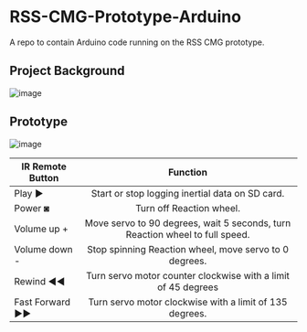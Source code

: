 # RSS-CMG-Prototype-Arduino
A repo to contain Arduino code running on the RSS CMG prototype.

## Project Background
![image](https://github.com/JasperGrant/RSS-CMG-Prototype-Arduino/assets/72110751/7358d0aa-2e65-402e-a229-1212ce01d80f)

## Prototype
![image](https://github.com/JasperGrant/RSS-CMG-Prototype-Arduino/assets/72110751/0ba9554a-22c9-4f5d-97a1-6b7b18c3e11f)



| IR Remote Button | Function |
| ------------- |:-------------:|
| Play          ►	  |Start or stop logging inertial data on SD card.|
| Power         ◙	  |Turn off Reaction wheel.|
| Volume up     +	  |Move servo to 90 degrees, wait 5 seconds, turn Reaction wheel to full speed.|
| Volume down   -	  |Stop spinning Reaction wheel, move servo to 0 degrees.|
| Rewind        ◄◄	|Turn servo motor counter clockwise with a limit of 45 degrees|
| Fast Forward  ►►	|Turn servo motor clockwise with a limit of 135 degrees.|
